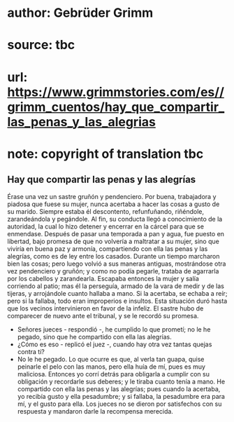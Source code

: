 # author: Gebrüder Grimm
# source: tbc
# url: https://www.grimmstories.com/es//grimm_cuentos/hay_que_compartir_las_penas_y_las_alegrias
# note: copyright of translation tbc

## Hay que compartir las penas y las alegrías 

Érase una vez un sastre gruñón y pendenciero. Por buena, trabajadora y
piadosa que fuese su mujer, nunca acertaba a hacer las cosas a gusto de
su marido. Siempre estaba él descontento, refunfuñando, riñéndole,
zarandeándola y pegándole. Al fin, su conducta llegó a conocimiento de
la autoridad, la cual lo hizo detener y encerrar en la cárcel para que
se enmendase. Después de pasar una temporada a pan y agua, fue puesto en
libertad, bajo promesa de que no volvería a maltratar a su mujer, sino
que viviría en buena paz y armonía, compartiendo con ella las penas y
las alegrías, como es de ley entre los casados.
Durante un tiempo marcharon bien las cosas; pero luego volvió a sus
maneras antiguas, mostrándose otra vez pendenciero y gruñón; y como no
podía pegarle, trataba de agarrarla por los cabellos y zarandearla.
Escapaba entonces la mujer y salía corriendo al patio; mas él la
perseguía, armado de la vara de medir y de las tijeras, y arrojándole
cuanto hallaba a mano. Si la acertaba, se echaba a reír; pero si la
fallaba, todo eran improperios e insultos. Esta situación duró hasta que
los vecinos intervinieron en favor de la infeliz. El sastre hubo de
comparecer de nuevo ante el tribunal, y se le recordó su promesa.
- Señores jueces - respondió -, he cumplido lo que prometí; no le he
pegado, sino que he compartido con ella las alegrías.
- ¿Cómo es eso - replicó el juez -, cuando hay otra vez tantas quejas
contra ti?
- No le he pegado. Lo que ocurre es que, al verla tan guapa, quise
peinarle el pelo con las manos, pero ella huía de mí, pues es muy
maliciosa. Entonces yo corrí detrás para obligarla a cumplir con su
obligación y recordarle sus deberes; y le tiraba cuanto tenía a mano. He
compartido con ella las penas y las alegrías; pues cuando la acertaba,
yo recibía gusto y ella pesadumbre; y si fallaba, la pesadumbre era para
mí, y el gusto para ella.
Los jueces no se dieron por satisfechos con su respuesta y mandaron
darle la recompensa merecida.
